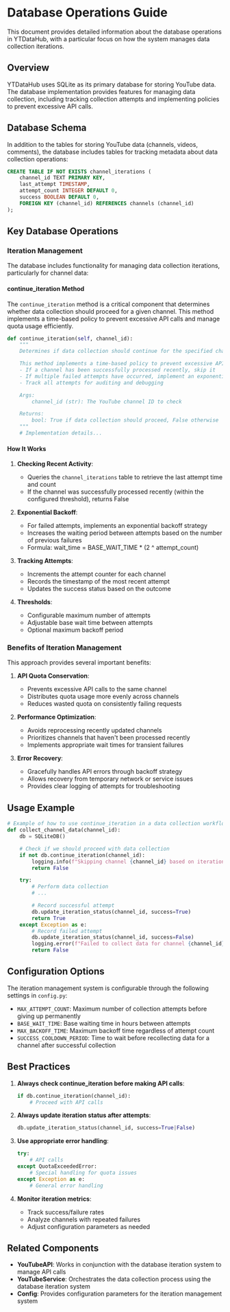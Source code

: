 # Database Operations Guide

This document provides detailed information about the database operations in YTDataHub, with a particular focus on how the system manages data collection iterations.

## Overview

YTDataHub uses SQLite as its primary database for storing YouTube data. The database implementation provides features for managing data collection, including tracking collection attempts and implementing policies to prevent excessive API calls.

## Database Schema

In addition to the tables for storing YouTube data (channels, videos, comments), the database includes tables for tracking metadata about data collection operations:

```sql
CREATE TABLE IF NOT EXISTS channel_iterations (
    channel_id TEXT PRIMARY KEY,
    last_attempt TIMESTAMP,
    attempt_count INTEGER DEFAULT 0,
    success BOOLEAN DEFAULT 0,
    FOREIGN KEY (channel_id) REFERENCES channels (channel_id)
);
```

## Key Database Operations

### Iteration Management

The database includes functionality for managing data collection iterations, particularly for channel data:

#### continue_iteration Method

The `continue_iteration` method is a critical component that determines whether data collection should proceed for a given channel. This method implements a time-based policy to prevent excessive API calls and manage quota usage efficiently.

```python
def continue_iteration(self, channel_id):
    """
    Determines if data collection should continue for the specified channel.

    This method implements a time-based policy to prevent excessive API calls:
    - If a channel has been successfully processed recently, skip it
    - If multiple failed attempts have occurred, implement an exponential backoff
    - Track all attempts for auditing and debugging

    Args:
        channel_id (str): The YouTube channel ID to check

    Returns:
        bool: True if data collection should proceed, False otherwise
    """
    # Implementation details...
```

#### How It Works

1. **Checking Recent Activity**:

   - Queries the `channel_iterations` table to retrieve the last attempt time and count
   - If the channel was successfully processed recently (within the configured threshold), returns False

2. **Exponential Backoff**:

   - For failed attempts, implements an exponential backoff strategy
   - Increases the waiting period between attempts based on the number of previous failures
   - Formula: wait_time = BASE_WAIT_TIME \* (2 ^ attempt_count)

3. **Tracking Attempts**:

   - Increments the attempt counter for each channel
   - Records the timestamp of the most recent attempt
   - Updates the success status based on the outcome

4. **Thresholds**:
   - Configurable maximum number of attempts
   - Adjustable base wait time between attempts
   - Optional maximum backoff period

### Benefits of Iteration Management

This approach provides several important benefits:

1. **API Quota Conservation**:

   - Prevents excessive API calls to the same channel
   - Distributes quota usage more evenly across channels
   - Reduces wasted quota on consistently failing requests

2. **Performance Optimization**:

   - Avoids reprocessing recently updated channels
   - Prioritizes channels that haven't been processed recently
   - Implements appropriate wait times for transient failures

3. **Error Recovery**:
   - Gracefully handles API errors through backoff strategy
   - Allows recovery from temporary network or service issues
   - Provides clear logging of attempts for troubleshooting

## Usage Example

```python
# Example of how to use continue_iteration in a data collection workflow
def collect_channel_data(channel_id):
    db = SQLiteDB()

    # Check if we should proceed with data collection
    if not db.continue_iteration(channel_id):
        logging.info(f"Skipping channel {channel_id} based on iteration policy")
        return False

    try:
        # Perform data collection
        # ...

        # Record successful attempt
        db.update_iteration_status(channel_id, success=True)
        return True
    except Exception as e:
        # Record failed attempt
        db.update_iteration_status(channel_id, success=False)
        logging.error(f"Failed to collect data for channel {channel_id}: {str(e)}")
        return False
```

## Configuration Options

The iteration management system is configurable through the following settings in `config.py`:

- `MAX_ATTEMPT_COUNT`: Maximum number of collection attempts before giving up permanently
- `BASE_WAIT_TIME`: Base waiting time in hours between attempts
- `MAX_BACKOFF_TIME`: Maximum backoff time regardless of attempt count
- `SUCCESS_COOLDOWN_PERIOD`: Time to wait before recollecting data for a channel after successful collection

## Best Practices

1. **Always check continue_iteration before making API calls**:

   ```python
   if db.continue_iteration(channel_id):
       # Proceed with API calls
   ```

2. **Always update iteration status after attempts**:

   ```python
   db.update_iteration_status(channel_id, success=True|False)
   ```

3. **Use appropriate error handling**:

   ```python
   try:
       # API calls
   except QuotaExceededError:
       # Special handling for quota issues
   except Exception as e:
       # General error handling
   ```

4. **Monitor iteration metrics**:
   - Track success/failure rates
   - Analyze channels with repeated failures
   - Adjust configuration parameters as needed

## Related Components

- **YouTubeAPI**: Works in conjunction with the database iteration system to manage API calls
- **YouTubeService**: Orchestrates the data collection process using the database iteration system
- **Config**: Provides configuration parameters for the iteration management system
